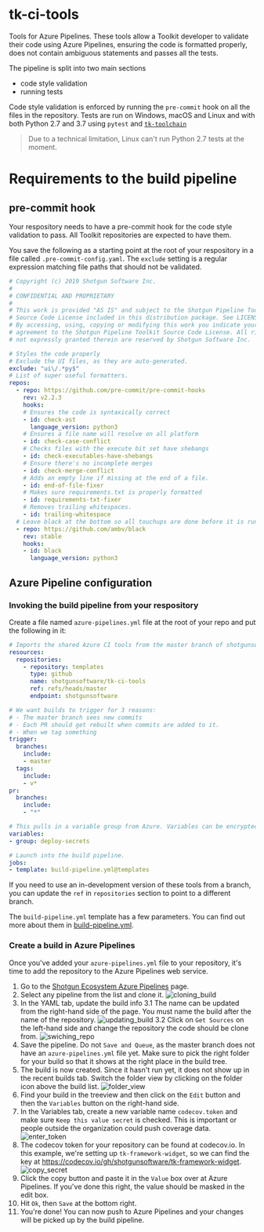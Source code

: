# tk-ci-tools

Tools for Azure Pipelines. These tools allow a Toolkit developer to validate their code using Azure Pipelines, ensuring the code is formatted properly, does not contain ambiguous statements and passes all the tests.

The pipeline is split into two main sections
- code style validation
- running tests

Code style validation is enforced by running the `pre-commit` hook on all the files in the repository. Tests are run on Windows, macOS and Linux and with both Python 2.7 and 3.7 using `pytest` and [`tk-toolchain`](https://github.com/shotgunsoftware/tk-toolchain)

> Due to a technical limitation, Linux can't run Python 2.7 tests at the moment.

# Requirements to the build pipeline

## pre-commit hook

Your respository needs to have a pre-commit hook for the code style validation to pass. All Toolkit repositories are expected to have them.

You save the following as a starting point at the root of your respository in a file called `.pre-commit-config.yaml`. The `exclude` setting is a regular expression matching file paths that should not be validated.

```yaml
# Copyright (c) 2019 Shotgun Software Inc.
#
# CONFIDENTIAL AND PROPRIETARY
#
# This work is provided "AS IS" and subject to the Shotgun Pipeline Toolkit
# Source Code License included in this distribution package. See LICENSE.
# By accessing, using, copying or modifying this work you indicate your
# agreement to the Shotgun Pipeline Toolkit Source Code License. All rights
# not expressly granted therein are reserved by Shotgun Software Inc.

# Styles the code properly
# Exclude the UI files, as they are auto-generated.
exclude: "ui\/.*py$"
# List of super useful formatters.
repos:
  - repo: https://github.com/pre-commit/pre-commit-hooks
    rev: v2.2.3
    hooks:
    # Ensures the code is syntaxically correct
    - id: check-ast
      language_version: python3
    # Ensures a file name will resolve on all platform
    - id: check-case-conflict
    # Checks files with the execute bit set have shebangs
    - id: check-executables-have-shebangs
    # Ensure there's no incomplete merges
    - id: check-merge-conflict
    # Adds an empty line if missing at the end of a file.
    - id: end-of-file-fixer
    # Makes sure requirements.txt is properly formatted
    - id: requirements-txt-fixer
    # Removes trailing whitespaces.
    - id: trailing-whitespace
  # Leave black at the bottom so all touchups are done before it is run.
  - repo: https://github.com/ambv/black
    rev: stable
    hooks:
    - id: black
      language_version: python3
```

## Azure Pipeline configuration

### Invoking the build pipeline from your respository

Create a file named `azure-pipelines.yml` file at the root of your repo and put the following in it:

```yaml
# Imports the shared Azure CI tools from the master branch of shotgunsoftware/tk-ci-tools
resources:
  repositories:
    - repository: templates
      type: github
      name: shotgunsoftware/tk-ci-tools
      ref: refs/heads/master
      endpoint: shotgunsoftware

# We want builds to trigger for 3 reasons:
# - The master branch sees new commits
# - Each PR should get rebuilt when commits are added to it.
# - When we tag something
trigger:
  branches:
    include:
    - master
  tags:
    include:
    - v*
pr:
  branches:
    include:
    - "*"

# This pulls in a variable group from Azure. Variables can be encrypted or not.
variables:
- group: deploy-secrets

# Launch into the build pipeline.
jobs:
- template: build-pipeline.yml@templates
```

If you need to use an in-development version of these tools from a branch, you can update the `ref` in `repositories` section to point to a different branch.

The `build-pipeline.yml` template has a few parameters. You can find out more about them in [build-pipeline.yml](https://github.com/shotgunsoftware/tk-ci-tools/blob/master/build-pipeline.yml).

### Create a build in Azure Pipelines

Once you've added your `azure-pipelines.yml` file to your repository, it's time to add the repository to the Azure Pipelines web service.

1. Go to the [Shotgun Ecosystem Azure Pipelines](https://dev.azure.com/shotgun-ecosystem/Toolkit/_build) page.
2. Select any pipeline from the list and clone it.
   ![cloning_build](resources/cloning_build.png)
3. In the YAML tab, update the build info
3.1 The name can be updated from the right-hand side of the page. You must name the build after the name of the repository.
   ![updating_build](resources/updating_build.png)
3.2 Click on `Get Sources` on the left-hand side and change the repository the code should be clone from.
    ![swiching_repo](resources/swiching_repo.png)
4. Save the pipeline. Do not `Save and Queue`, as the master branch does not have an `azure-pipelines.yml` file yet. Make sure to pick the right folder for your build so that it shows at the right place in the build tree.
5. The build is now created. Since it hasn't run yet, it does not show up in the recent builds tab. Switch the folder view by clicking on the folder icon above the build list.
   ![folder_view](resources/folder_view.png)
6. Find your build in the treeview and then click on the `Edit` button and then the `Variables` button on the right-hand side.
7. In the Variables tab, create a new variable name `codecov.token` and make sure `Keep this value secret` is checked. This is important or people outside the organization could push coverage data.
   ![enter_token](resources/enter_token.png)
8. The codecov token for your repository can be found at codecov.io. In this example, we're setting up `tk-framework-widget`, so we can find the key at https://codecov.io/gh/shotgunsoftware/tk-framework-widget.
   ![copy_secret](resources/copy_secret.png)
9. Click the copy button and paste it in the `Value` box over at Azure Pipelines. If you've done this right, the value should be masked in the edit box.
10. Hit `Ok`, then `Save` at the bottom right.
11. You're done! You can now push to Azure Pipelines and your changes will be picked up by the build pipeline.
